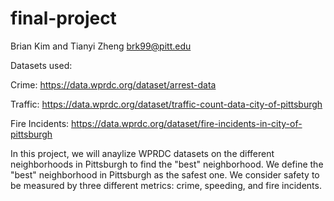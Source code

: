 # final-project

<Team name>
  
Brian Kim and Tianyi Zheng
brk99@pitt.edu

Datasets used:

Crime: https://data.wprdc.org/dataset/arrest-data
 
Traffic: https://data.wprdc.org/dataset/traffic-count-data-city-of-pittsburgh

Fire Incidents: https://data.wprdc.org/dataset/fire-incidents-in-city-of-pittsburgh

<Abstract>

In this project, we will anaylize WPRDC datasets on the different neighborhoods in Pittsburgh to find the "best" neighborhood. We define the "best" neighborhood in Pittsburgh as the safest one. We consider safety to be measured by three different metrics: crime, speeding, and fire incidents.
 
